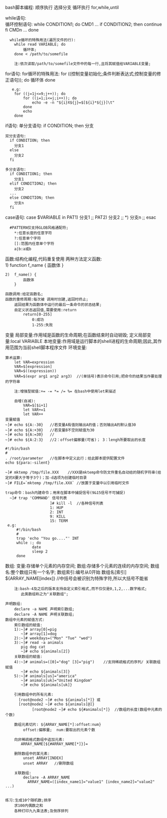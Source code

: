 bash脚本编程:
	顺序执行
	选择分支
	循环执行
		for,while,until

  while语句:	
	  循环控制语句:
		while CONDITION1; do
			CMD1
			...
			if CONDITION2; then
				continue
			fi
			CMDn
			...
		done

	  while循环的特殊用法(遍历文件的行):
		while read VARIABLE; do
			循环体;
		done < /path/to/somefile

		注:依次读取/path/to/somefile文件中的每一行,且将其赋值给VARIABLE变量;
  
  for语句:
	  for循环的特殊用法:
		for ((控制变量初始化;条件判断表达式;控制变量的修正语句)); do
			循环体
		done

	   e.g:
		for ((j=1j<=9;j++)); do
			for ((i=1;i<=j;i++)); do
				echo -e -n "${i}X${j}=$[${i}*${j}]\t"
			done
			echo
		done

  if语句:
	单分支语句:
	  if CONDITION; then
	 	分支

    双分支语句:
	  if CONDITION; then
		分支1
	  else
		分支2
	  fi

	多分支语句:
	  if CONDITION1; then
		分支1
	  elif CONDITION2; then
		分支2
	  ...
	  else CONDITION; then
		分支n
	  fi

  case语句:
	  case $VARIABLE in
	  PAT1)
	 	   分支1
		   ;;
	  PAT2)
		   分支2
		   ;;
	     *)
		   分支n
		   ;;
	   esac

	  #PATTERN仅支持GLOB风格通配符;
		*:任意长度的任意字符
		?:任意单个字符
		[]:范围内任意单个字符
		a|b:a或b

  函数:结构化编程,代码重复使用
	两种方法定义函数:  
	1)	function f_name {
			函数体
		}

	2)	f_name() {
			函数体
		}

	函数调用:给定函数名;
	函数的重修周期:每次被 调用时创建,返回时终止;
		返回结果为函数体中运行的最后一条命令的状态结果;
		自定义状态返回值,需要使用:return
			return[0-255]
				0:成功
				1-255:失败

  变量
	局部变量:作用域是函数的生命周期;在函数结束时自动销毁;
    	定义局部变量:local VARIABLE
	本地变量:作用域是运行脚本的shell进程的生命周期;因此,其作用范围为当前shell脚本程序文件
	环境变量:

	算术运算:
		let VAR=expression
		VAR=$[expression]
		VAR=$((expression))
		VAR=$(expr arg1 arg2 arg3)	//(单括号)表示命令引用;把命令的结果当作要处理的字符串

		注:增强型赋值:+= -= *= /= %= 在bash中使用let来描述

		自增(自减):
			VAR=$[$i+1]
			let VAR+=1
			let VAR++
 	变量赋值
	~]# echo ${A:-30}	//若变量A有值则输出A的值；否则输出A的默认值30
	~]# echo ${A:+30}	//若变量B不空则赋值为30
	~]# echo ${A:=30}	//
	~]# echo ${A:2:3}	//2：offset偏移量(可省)； 3：lengh所要取出的长度

	#!/bin/bash
	#
	. /root/parameter	//在脚本中定义此行；给此脚本提供配置文件
	echo ${para:-silent}

	~]# mktemp /tmp/file.XXX	//XXX是mktemp命令防文件重名自动给的随机字符串(给定的X要大于等于3个)；加-d选项为创建临时目录
	~]# FILE=`mktemp /tmp/file.XXX`	//放置于变量中以引用临时文件

	trap命令：bash内建命令；用来在脚本中捕捉信号(9&15信号不可捕捉)
	  ~]# trap 'COMMAND' 信号列表
						]# kill -l  //各种信号列表
						1: HUP
						2: INT
						9: KILL
						15: TERM
	 e.g:
		 #!/bin/bash
      	 #
       	 trap 'echo "You go...."' INT
       	 while :; do
      	        date
      	        sleep 2
       	 done
					

  数组:
	变量:存储单个元素的内存空间;
	数组:存储多个元素的连续的内存空间;
		数组名:整个数组只有一个名字;
		数组索引:编号从0开始
			数组名[索引]
			${ARRAY_NAME[index]}   //中括号会被识别为特殊字符,所以大括号不能省

		注:bash-4及之后的版本支持自定义索引格式,而不仅仅是0,1,2,...数字格式;
		   此类数组称之为"关联数组";

	声明数组:
		declare -a NAME 声明索引数组;
		declare -A NAME 声明关联数组;
	数组中元素的赋值方式:
		索引数组的赋值:
		1):~]# array[0]=pig
		   ~]# array[1]=dog
		2):~]# weekdays=("Mon" "Tue" "wed")
		3):~]# read -a animals
		   pig dog cat
		   ~]# echo ${animals[2]}
		关联数组的赋值:
		4):~]# animals=([0]="dog" [3]="pig") 	//支持稀疏格式的序列/ 关联数组赋值
		   ~]# echo ${animals[3]}
		5):~]# animals[us]="america"
		   ~]# animals[uk]="United Kingdom"
		   ~]# echo ${animals[uk]}
	
		引用数组中的所有元素:
		  [root@node2 ~]# echo ${animals[*]} 或
		  [root@node2 ~]# echo ${animals[@]}		    
		    	[root@node2 ~]# echo ${#animals[*]}  //数组的长度(数组中元素的个数)	

		数组元素切片: ${ARRAY_NAME[*]:offset:num}
			offset:偏移量;  num:要取出的元素个数

		向非稀疏格式数组中追加元素:
		   ARRAY_NAME[${#ARRAY_NAME[*]}]=

		删除数组中的某元素:
			unset ARRAY[INDEX]
			unset ARRAY	  //删除数组

		关联数组:
			declare -A ARRAY_NAME
			  ARRAY_NAME=([index_name1]="value1" [index_name2]="value2" ...)


  	练习:生成10个随机数;排序
		求100内偶数之和
		各种打印九九乘法表;及倒序排列
		


